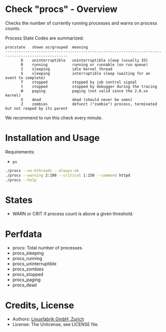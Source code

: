 # Check "procs" - Overview

Checks the number of currently running processes and warns on process counts.

Process State Codes are summarized:

    procstate   shown as/grouped  meaning
    --------------------------------------------------------------------------------------------------
           D    uninterruptible   uninterruptible sleep (usually IO)
           R    running           running or runnable (on run queue)
           I    sleeping          idle kernel thread
           S    sleeping          interruptible sleep (waiting for an event to complete)
           T    stopped           stopped by job control signal
           t    stopped           stopped by debugger during the tracing
           W    paging            paging (not valid since the 2.6.xx kernel)
           X    dead              dead (should never be seen)
           Z    zombies           defunct ("zombie") process, terminated but not reaped by its parent

We recommend to run this check every minute.


# Installation and Usage

Requirements:
* `ps`

```bash
./procs --no-kthreads --always-ok
./procs --warning 2:100 --critical 1:150 --command httpd
./procs --help
```


# States

* WARN or CRIT if process count is above a given threshold.


# Perfdata

* procs: Total number of processes.
* procs_sleeping
* procs_running
* procs_uninterruptible
* procs_zombies
* procs_stopped
* procs_paging
* procs_dead


# Credits, License

* Authors: [Linuxfabrik GmbH, Zurich](https://www.linuxfabrik.ch)
* License: The Unlicense, see LICENSE file.